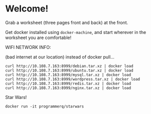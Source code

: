 # Welcome!

Grab a worksheet (three pages front and back) at the front.

Get docker installed using `docker-machine`, and start wherever in the worksheet you are comfortable!

WIFI NETWORK INFO: <fill this out>

(bad internet at our location) instead of docker pull...

    curl http://10.108.7.163:8999/debian.tar.xz | docker load
    curl http://10.108.7.163:8999/ubuntu.tar.xz | docker load
    curl http://10.108.7.163:8999/mysql.tar.xz | docker load
    curl http://10.108.7.163:8999/wordpress.tar.xz | docker load
    curl http://10.108.7.163:8999/redis.tar.xz | docker load
    curl http://10.108.7.163:8999/nginx.tar.xz | docker load

Star Wars!

    docker run -it programmerq/starwars

